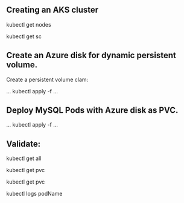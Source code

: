 ## Creating an AKS cluster 

kubectl get nodes

kubectl get sc

## Create an Azure disk for dynamic persistent volume.

Create a persistent volume clam:

...
kubectl apply -f 
...

## Deploy MySQL Pods with Azure disk as PVC.

...
kubectl apply -f 
...

## Validate:

kubectl get all

kubectl get pvc

kubectl get pvc

kubectl logs podName
